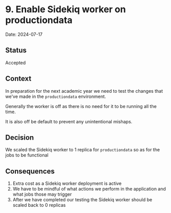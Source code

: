 # 9. Enable Sidekiq worker on productiondata

Date: 2024-07-17

## Status

Accepted

## Context

In preparation for the next academic year we need to test the changes that we've made in the `productiondata` environment.

Generally the worker is off as there is no need for it to be running all the time.

It is also off be default to prevent any unintentional mishaps.

## Decision

We scaled the Sidekiq worker to 1 replica for `productiondata` so as for the jobs to be functional

## Consequences

1. Extra cost as a Sidekiq worker deployment is active
2. We have to be mindful of what actions we perform in the application and what jobs those may trigger
3. After we have completed our testing the Sidekiq worker should be scaled back to 0 replicas
